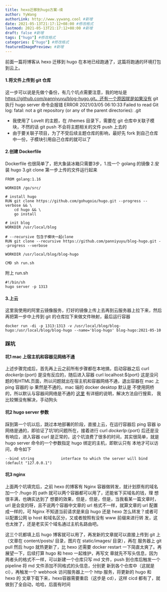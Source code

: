 ```yaml
---
title: hexo迁移到hugo方案-续
author: YyWang
authorLink: http://www.yywang.cool #新增
date: 2021-05-13T21:17:12+08:00 #修改格式
lastmod: 2021-05-13T21:17:12+08:00 #新增
draft: false #新增
tags: ["hugo"] #修改格式
categories: ["hugo"] #修改格式
featuredImagePreview: #新增
---
```

前面一篇将博客从 hexo 迁移到 hugo 在本地已经跑通了，这篇将跑通的环境打包到云上。

#### 1.将文件上传到 git 仓库

这一步可以说是先做个备份，有几个坑点需要注意，我的地址是 https://github.com/panniyuyu/blog-hugo.git。还有一个原因就是如果没有 git 
执行 hugo server 命令会报错 ERROR 2021/03/05 06:10:33 Failed to read Git log: fatal: not a git repository (or any of the parent directories): .git

* 我使用了 LoveIt 的主题，在 /themes 目录下，需要在 git 仓库中关联子模块，不然的话 git push 不会将主题相关的文件 push 上去的
* 由于要关联子项目，为了不受后续主题仓库的影响，最好先 fork 到自己仓库中一份，子模块引用自己仓库的就可以了

#### 2.创建 Dockerfile

Dockerfile 也很简单了，把大象装冰箱只需要3步，1.找一个 golang 的镜像 2.安装 hugo 3.git clone 第一步上传的文件运行起来

```
FROM golang:1.16

WORKDIR /go/src/

# install hugo
RUN git clone https://github.com/gohugoio/hugo.git --progress --verbose && \
    cd hugo && \
    go install

# init blog
WORKDIR /usr/local/blog

# --recursive 包含子模块一起clone
RUN git clone --recursive https://github.com/panniyuyu/blog-hugo.git --progress --verbose

WORKDIR /usr/local/blog/blog-hugo

CMD sh run.sh 
```

附上 run.sh

```
#!/bin/sh
hugo server -p 1313
```

#### 3.上云

这里我使用的阿里云镜像服务，打好的镜像上传上去再到云服务器上拉下来，然后再把第一步中上传到 git 的仓库拉下来做文件映射，最后运行容器

```
docker run -di -p 1313:1313 -v /usr/local/blog/blog-hugo:/usr/local/blog/blog-hugo --name='blog-hugo' blog-hugo:2021-05-10
```

### 踩坑

#### 坑1 mac 上宿主机和容器见网络不通

上述步骤完成后，首先再上云之前所有步骤都在本地搞，启动容器之后 curl ${dockerIp}:${port} 是没有反应的，随后进入容器 curl localhost:${port}
这是没问题的有HTML页面，所以问题就出在宿主机和容器网络不通，退出容器在 mac 上 ping 容器的 ip 果然是不通的。mac 端的 docker desktop 默认是
不使用网桥的，所以默认与容器间网络是不通的 [这里](https://docs.docker.com/docker-for-mac/networking/) 有详细的说明，解决方法自行搜索，
我比较懒没有解决，手动狗头

#### 坑2 hugo server 参数

踩到第一个坑以后，跳过本地部署的阶段，直接上云，在运行容器后 ping 容器 ip 网络是通的，即验证了坑1的问题所在，接着进行 curl ${dockerIp}:${port}
 后还是没有响应，进入容器 curl 是正常的，这个坑浪费了很多的时间，其实很简单，就是 hugo server 命令的一个参数指定 hugo 绑定的主机，即默认只有
本地才可以访问，命令如下

```
--bind string            interface to which the server will bind (default "127.0.0.1")
```

#### 坑3 nginx

上面两个坑填完后，之前 hexo 的博客有 Nginx 容器做转发，就计划原有的域名加一个 /hugo 的 path 就可以两个容器都可以用了，还能省下买域名的钱，理
想很丰满，也确实达到了 想要的效果，但是，但是，但是，当我看某一篇文章时，url 是会变的呀，且不说两个容器中文章的 url 格式不一样，就算文章的 url 
配置成一样的，可 Nginx 不知道当前请求是来自 hugo 还是 hexo 怎么转发？或者可以配置公网 ip host 和域名区分，又或者按照有没有 www 前缀来进行转
发，这也太挫了，还是老实买个域名通过主机名路由吧。

    
这三个坑都填上后 hugo 博客就可以用了，再发新的文章就可以直接上传到 git 上（文章在 content/posts/ 目录，图片在 static/images/ 目录），再在
服务器上 git pull 然后 hugo 就热更新了，比 hexo 还需要 docker restart 一下简直太爽了。再展望一下，后续打算 hugo 和 hexo 一起维护，再写文
章就先不写头信息，因为两者头的格式不一样，可以新建一个仓库只写 md 文件，push 到仓库后触发一个 pipeline 将 md 文件添加不同格式的头信息，分别更
新到各个仓库中（这就是 ci），再触发一个 webhook 访问服务器上一个 http 服务，将更新的 hugo 和 hexo 的 文章下载下来，hexo容器需要重启（这步是
cd），这样 cicd 都有了，就做到了全自动，哈哈，后面有时间

  
